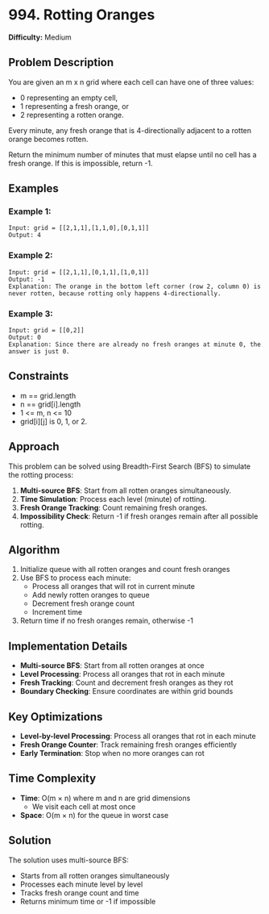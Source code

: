 # 994. Rotting Oranges

**Difficulty:** Medium

## Problem Description

You are given an m x n grid where each cell can have one of three values:

- 0 representing an empty cell,
- 1 representing a fresh orange, or
- 2 representing a rotten orange.

Every minute, any fresh orange that is 4-directionally adjacent to a rotten orange becomes rotten.

Return the minimum number of minutes that must elapse until no cell has a fresh orange. If this is impossible, return -1.

## Examples

### Example 1:
```
Input: grid = [[2,1,1],[1,1,0],[0,1,1]]
Output: 4
```

### Example 2:
```
Input: grid = [[2,1,1],[0,1,1],[1,0,1]]
Output: -1
Explanation: The orange in the bottom left corner (row 2, column 0) is never rotten, because rotting only happens 4-directionally.
```

### Example 3:
```
Input: grid = [[0,2]]
Output: 0
Explanation: Since there are already no fresh oranges at minute 0, the answer is just 0.
```

## Constraints

- m == grid.length
- n == grid[i].length
- 1 <= m, n <= 10
- grid[i][j] is 0, 1, or 2.

## Approach

This problem can be solved using Breadth-First Search (BFS) to simulate the rotting process:

1. **Multi-source BFS**: Start from all rotten oranges simultaneously.
2. **Time Simulation**: Process each level (minute) of rotting.
3. **Fresh Orange Tracking**: Count remaining fresh oranges.
4. **Impossibility Check**: Return -1 if fresh oranges remain after all possible rotting.

## Algorithm

1. Initialize queue with all rotten oranges and count fresh oranges
2. Use BFS to process each minute:
   - Process all oranges that will rot in current minute
   - Add newly rotten oranges to queue
   - Decrement fresh orange count
   - Increment time
3. Return time if no fresh oranges remain, otherwise -1

## Implementation Details

- **Multi-source BFS**: Start from all rotten oranges at once
- **Level Processing**: Process all oranges that rot in each minute
- **Fresh Tracking**: Count and decrement fresh oranges as they rot
- **Boundary Checking**: Ensure coordinates are within grid bounds

## Key Optimizations

- **Level-by-level Processing**: Process all oranges that rot in each minute
- **Fresh Orange Counter**: Track remaining fresh oranges efficiently
- **Early Termination**: Stop when no more oranges can rot

## Time Complexity

- **Time**: O(m × n) where m and n are grid dimensions
  - We visit each cell at most once
- **Space**: O(m × n) for the queue in worst case

## Solution

The solution uses multi-source BFS:
- Starts from all rotten oranges simultaneously
- Processes each minute level by level
- Tracks fresh orange count and time
- Returns minimum time or -1 if impossible
